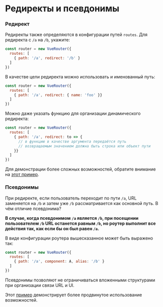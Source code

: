 # Редиректы и псевдонимы

### Редирект

Редиректы также определяются в конфигурации путей `routes`. Для редиректа с `/a` на `/b`, укажите:

``` js
const router = new VueRouter({
  routes: [
    { path: '/a', redirect: '/b' }
  ]
})
```

В качестве цели редиректа можно использовать и именованный путь:

``` js
const router = new VueRouter({
  routes: [
    { path: '/a', redirect: { name: 'foo' }}
  ]
})
```

Можно даже указать функцию для организации динамического редиректа:

``` js
const router = new VueRouter({
  routes: [
    { path: '/a', redirect: to => {      
      // в функцию в качестве аргумента передаётся путь
      // возвращаемым значением должна быть строка или объект пути
    }}
  ]
})
```

Для демонстрации более сложных возможностей, обратите внимание на [этот пример](https://github.com/vuejs/vue-router/blob/dev/examples/redirect/app.js).

### Псевдонимы

При редиректе, если пользователь переходит по пути `/a`, URL заменяется на `/b` и затем уже `/b` рассматривается как основной путь. В чём отличие псевдонима?

**В случае, когда псевдонимом `/a` является `/b`, при посещении пользователем `/b` URL останется равным `/b`, но роутер выполнит все действия так, как если бы он был равен `/a`.**

В виде конфигурации роутера вышесказанное может быть выражено так:

``` js
const router = new VueRouter({
  routes: [
    { path: '/a', component: A, alias: '/b' }
  ]
})
```

Псевдонимы позволяют не ограничиваться вложенными структурами при организации связи URL и UI.

Этот [пример](https://github.com/vuejs/vue-router/blob/dev/examples/route-alias/app.js) демонстрирует более продвинутое использование возможностей.
